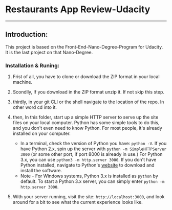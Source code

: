 # Restaurants App Review-Udacity
---
## Introduction:
This project is based on the Front-End-Nano-Degree-Program for Udacity.
It is the last project on that Nano-Degree.

### Installation & Runing:
1. Frist of all, you have to clone or download the ZIP format in your local machine.
2. Scondlly, If you download in the ZIP format unzip it. If not skip this step.
3. thirdly,  in your git CLI or the shell navigate to the location of the repo. In other word cd into it.
4. then,  In this folder, start up a simple HTTP server to serve up the site files on your local computer. Python has some simple tools to do this, and you don't even need to know Python. For most people, it's already installed on your computer.

    * In a terminal, check the version of Python you have: `python -V`. If you have Python 2.x, spin up the server with `python -m SimpleHTTPServer 3000` (or some other port, if port 8000 is already in use.) For Python 3.x, you can use `python3 -m http.server 3000`. If you don't have Python installed, navigate to Python's [website](https://www.python.org/) to download and install the software.
    * Note -  For Windows systems, Python 3.x is installed as `python` by default. To start a Python 3.x server, you can simply enter `python -m http.server 3000`.
5. With your server running, visit the site: `http://localhost:3000`, and look around for a bit to see what the current experience looks like.

